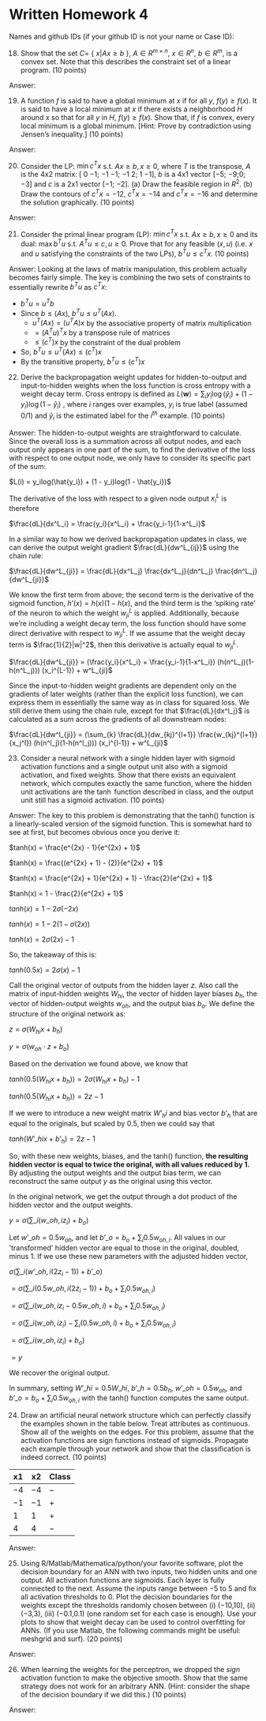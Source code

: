 # Written Homework 4

Names and github IDs (if your github ID is not your name or Case ID):

18.	Show that the set $C=$ \{ $x|Ax\geq b$ \}, $A \in R^{m\times n}$, $x \in R^n$, $b \in R^m$, is a convex set. Note that this describes the constraint set of a linear program. (10 points)

Answer: 

19.	A function $f$ is said to have a global minimum at $x$ if for all $y$, $f(y) \geq f(x)$. It is said to have a local minimum at $x$ if there exists a neighborhood $H$ around $x$ so that for all $y$ in $H$, $f(y)\geq f(x)$. Show that, if $f$ is convex, every local minimum is a global minimum. [Hint: Prove by contradiction using Jensen’s inequality.] (10 points)

Answer: 

20.	Consider the LP: $\min c^Tx$ s.t. $Ax \geq b, x \geq 0$, where $T$ is the transpose, $A$ is the 4x2 matrix: \[ 0 −1; −1 −1; −1 2; 1 −1\], $b$ is a 4x1 vector \[−5; −9;0; −3\] and $c$ is a 2x1 vector \[−1; −2\]. (a) Draw the feasible region in $R^2$. (b) Draw the contours of $c^Tx =−12$, $c^Tx =−14$ and $c^Tx =−16$ and determine the solution graphically. (10 points)

Answer: 

21.	Consider the primal linear program (LP): $\min c^Tx$ s.t. $Ax \geq b, x \geq 0$ and its dual: $\max b^Tu$ s.t. $A^Tu \leq c, u \geq 0$. Prove that for any feasible $(x,u)$ (i.e. $x$ and $u$ satisfying the constraints of the two LPs), $b^Tu \leq c^Tx$. (10 points)

Answer: Looking at the laws of matrix manipulation, this problem actually becomes fairly simple. The key is combining the two sets of constraints to essentially rewrite $b^Tu$ as $c^Tx$:

- $b^Tu = u^Tb$
- Since $b \leq (Ax)$, $b^Tu \leq u^T(Ax)$.
    - $u^T(Ax) = (u^TA)x$ by the associative property of matrix multiplication
    - $= (A^Tu)^Tx$ by a transpose rule of matrices
    - $\leq (c^T)x$ by the constraint of the dual problem
- So, $b^Tu \leq u^T(Ax) \leq (c^T)x$
- By the transitive property, $b^Tu \leq (c^T)x$


22.	Derive the backpropagation weight updates for hidden-to-output and input-to-hidden weights when the loss function is cross entropy with a weight decay term. Cross entropy is defined as $L(\mathbf{w})=\sum_i y_i\log{(\hat{y}_i)}+(1-y_i)\log{(1-\hat{y}_i)}$ , where $i$ ranges over examples, $y_i$ is true label (assumed 0/1) and $\hat{y}_i$  is the estimated label for the $i^{th}$ example. (10 points)

Answer: The hidden-to-output weights are straightforward to calculate. Since the overall loss is a summation across all output nodes, and each output only appears in one part of the sum, to find the derivative of the loss with respect to one output node, we only have to consider its specific part of the sum:

$L(i) = y_ilog(\hat{y_i}) + (1 - y_i)log(1 - \hat{y_i})$

The derivative of the loss with respect to a given node output $x^L_i$ is therefore

$\frac{dL}{dx^L_i} = \frac{y_i}{x^L_i} + \frac{y_i-1}{1-x^L_i}$

In a similar way to how we derived backpropagation updates in class, we can derive the output weight gradient $\frac{dL}{dw^L_{ij}}$ using the chain rule:

$\frac{dL}{dw^L_{ji}} = \frac{dL}{dx^L_j} \frac{dx^L_j}{dn^L_j} \frac{dn^L_j}{dw^L_{ji}}$

We know the first term from above; the second term is the derivative of the sigmoid function, $h’(x) = h(x)(1 - h(x)$, and the third term is the ‘spiking rate’ of the neuron to which the weight $w^L_{ji}$ is applied. Additionally, because we’re including a weight decay term, the loss function should have some direct derivative with respect to $w^L_{ji}$. If we assume that the weight decay term is $\frac{1}{2}|w|^2$, then this derivative is actually equal to $w^L_{ji}$.

$\frac{dL}{dw^L_{ji}} = (\frac{y_i}{x^L_i} + \frac{y_i-1}{1-x^L_i}) (h(n^L_j)(1-h(n^L_j))) (x_i^{L-1}) + w^L_{ji}$

Since the input-to-hidden weight gradients are dependent only on the gradients of later weights (rather than the explicit loss function), we can express them in essentially the same way as in class for squared loss. We still derive them using the chain rule, except for that $\frac{dL}{dx^l_j}$ is calculated as a sum across the gradients of all downstream nodes:

$\frac{dL}{dw^l_{ji}} = (\sum_{k} \frac{dL}{dw_{kj}^{l+1}} \frac{w_{kj}^{l+1}}{x_j^l}) (h(n^l_j)(1-h(n^l_j))) (x_i^{l-1}) + w^L_{ji}$


23.	Consider a neural network with a single hidden layer with sigmoid activation functions and a single output unit also with a sigmoid activation, and fixed weights. Show that there exists an equivalent network, which computes exactly the same function, where the hidden unit activations are the $\tanh$ function described in class, and the output unit still has a sigmoid activation. (10 points)

Answer: The key to this problem is demonstrating that the tanh() function is a linearly-scaled version of the sigmoid function. This is somewhat hard to see at first, but becomes obvious once you derive it:

$tanh(x) = \frac{e^{2x} - 1}{e^{2x} + 1}$

$tanh(x) = \frac{(e^{2x} + 1) - (2)}{e^{2x} + 1}$

$tanh(x) = \frac{e^{2x} + 1}{e^{2x} + 1} - \frac{2}{e^{2x} + 1}$

$tanh(x) = 1 - \frac{2}{e^{2x} + 1}$

$tanh(x) = 1 - 2\sigma(-2x)$

$tanh(x) = 1 - 2(1 - \sigma(2x))$

$tanh(x) = 2\sigma(2x) - 1$

So, the takeaway of this is:

$tanh(0.5x) = 2\sigma(x) - 1$

Call the original vector of outputs from the hidden layer $z$. Also call the matrix of input-hidden weights $W_{hi}$, the vector of hidden layer biases $b_h$, the vector of hidden-output weights $w_{oh}$, and the output bias $b_o$. We define the structure of the original network as:

$z = \sigma(W_{hi} x + b_h)$

$y = \sigma(w_{oh} \cdot z + b_o)$

Based on the derivation we found above, we know that

$tanh(0.5(W_{hi} x + b_h)) = 2\sigma(W_{hi} x + b_h) - 1$

$tanh(0.5(W_{hi} x + b_h)) = 2z - 1$

If we were to introduce a new weight matrix $W’_hi$ and bias vector $b’_h$ that are equal to the originals, but scaled by 0.5, then we could say that

$tanh(W’\_{hi} x + b’_h) = 2z - 1$

So, with these new weights, biases, and the tanh() function, **the resulting hidden vector is equal to twice the original, with all values reduced by 1.** By adjusting the output weights and the output bias term, we can reconstruct the same output $y$ as the original using this vector. 

In the original network, we get the output through a dot product of the hidden vector and the output weights.

$y = \sigma(\sum\_i (w\_{oh, i}z_i) + b_o)$

Let $w’\_{oh} = 0.5w_{oh}$, and let $b’\_o = b_o + \sum_i 0.5w_{oh, i}$. All values in our 'transformed' hidden vector are equal to those in the original, doubled, minus 1. If we use these new parameters with the adjusted hidden vector,

$\sigma(\sum\_i (w’\_{oh, i}(2z_i - 1)) + b’\_o)$

$= \sigma(\sum\_i (0.5w\_{oh, i}(2z_i - 1)) + b_o + \sum_i 0.5w_{oh, i})$

$= \sigma(\sum\_i (w\_{oh, i}z_i - 0.5w\_{oh, i}) + b_o + \sum_i 0.5w_{oh, i})$

$= \sigma(\sum\_i (w\_{oh, i}z_i) - \sum_i(0.5w\_{oh, i}) + b_o + \sum_i 0.5w_{oh, i})$

$= \sigma(\sum\_i (w\_{oh, i}z_i) + b_o)$

$= y$

We recover the original output.

In summary, setting $W’\_{hi} = 0.5W\_{hi}$, $b’\_h = 0.5b_h$, $w’\_{oh} = 0.5w_{oh}$, and $b’\_o = b_o + \sum_i 0.5w_{oh, i}$ with the tanh() function computes the same output.


24.	Draw an artificial neural network structure which can perfectly classify the examples shown in the table below. Treat attributes as continuous. Show all of the weights on the edges. For this problem, assume that the activation functions are sign functions instead of sigmoids. Propagate each example through your network and show that the classification is indeed correct.
(10 points)
 
|x1	|x2	|Class|
|---|---|-----|
|−4	|−4	|−|
|−1	|−1	|+|
| 1	| 1	|+|
| 4|  4	|−|

Answer:

25.	Using R/Matlab/Mathematica/python/your favorite software, plot the decision boundary for an ANN with two inputs, two hidden units and one output. All activation functions are sigmoids. Each layer is fully connected to the next. Assume the inputs range between −5 to 5 and fix all activation thresholds to 0. Plot the decision boundaries for  the weights except the thresholds randomly chosen between (i) (−10,10), (ii) (−3,3), (iii) (−0.1,0.1) (one random set for each case is enough). Use your plots to show that weight decay can be used to control overfitting for ANNs. (If you use Matlab, the following commands might be useful: meshgrid and surf). (20 points)

Answer:

26.	When learning the weights for the perceptron, we dropped the *sign* activation function to make the objective smooth. Show that the same strategy does not work for an arbitrary ANN. (Hint: consider the shape of the decision boundary if we did this.)  (10 points)

Answer:
